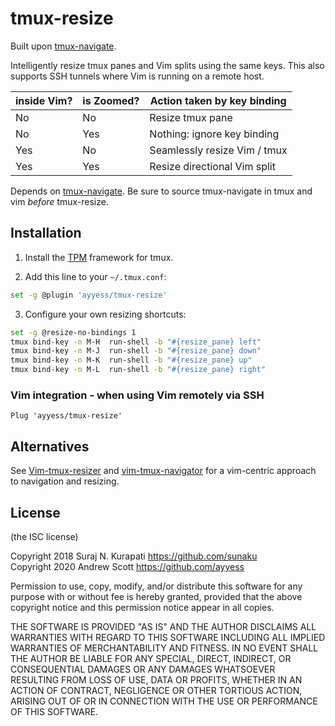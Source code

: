 # tmux-resize

Built upon [tmux-navigate](https://github.com/sunaku/tmux-navigate).

Intelligently resize tmux panes and Vim splits using the same keys.
This also supports SSH tunnels where Vim is running on a remote host.

  | inside Vim? | is Zoomed? | Action taken by key binding  |
  | ----------- | ---------- | ---------------------------- |
  | No          | No         | Resize tmux pane             |
  | No          | Yes        | Nothing: ignore key binding  |
  | Yes         | No         | Seamlessly resize Vim / tmux |
  | Yes         | Yes        | Resize directional Vim split |


Depends on [tmux-navigate](https://github.com/ayyess/tmux-navigate).
Be sure to source tmux-navigate in tmux and vim *before* tmux-resize.

## Installation

1. Install the [TPM] framework for tmux.

[TPM]: https://github.com/tmux-plugins/tpm

2. Add this line to your `~/.tmux.conf`:
```sh
set -g @plugin 'ayyess/tmux-resize'
```

3. Configure your own resizing shortcuts:
```sh
set -g @resize-no-bindings 1
tmux bind-key -n M-H  run-shell -b "#{resize_pane} left"
tmux bind-key -n M-J  run-shell -b "#{resize_pane} down"
tmux bind-key -n M-K  run-shell -b "#{resize_pane} up"
tmux bind-key -n M-L  run-shell -b "#{resize_pane} right"
```

### Vim integration - when using Vim remotely via SSH

```vim
Plug 'ayyess/tmux-resize'
```

## Alternatives

See [Vim-tmux-resizer](https://github.com/melonmanchan/vim-tmux-resizer) and [vim-tmux-navigator](https://github.com/christoomey/vim-tmux-navigator) for a vim-centric approach to navigation and resizing.

## License

(the ISC license)

Copyright 2018 Suraj N. Kurapati <https://github.com/sunaku>  
Copyright 2020 Andrew Scott <https://github.com/ayyess>  

Permission to use, copy, modify, and/or distribute this software for any
purpose with or without fee is hereby granted, provided that the above
copyright notice and this permission notice appear in all copies.

THE SOFTWARE IS PROVIDED "AS IS" AND THE AUTHOR DISCLAIMS ALL WARRANTIES
WITH REGARD TO THIS SOFTWARE INCLUDING ALL IMPLIED WARRANTIES OF
MERCHANTABILITY AND FITNESS. IN NO EVENT SHALL THE AUTHOR BE LIABLE FOR
ANY SPECIAL, DIRECT, INDIRECT, OR CONSEQUENTIAL DAMAGES OR ANY DAMAGES
WHATSOEVER RESULTING FROM LOSS OF USE, DATA OR PROFITS, WHETHER IN AN
ACTION OF CONTRACT, NEGLIGENCE OR OTHER TORTIOUS ACTION, ARISING OUT OF
OR IN CONNECTION WITH THE USE OR PERFORMANCE OF THIS SOFTWARE.
